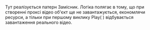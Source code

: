 Тут реалізується патерн Замісник. Логіка полягає в тому, що при створенні проксі
відео об'єкт ще не завантажується, економлячи ресурси, а тільки при першому
виклику Play( ) відбувається завантаження реального відео.